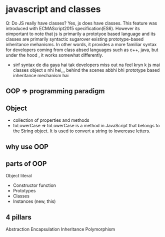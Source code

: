  # javascript and classes
 Q: Do JS really have classes?
 Yes, js does have classes. This feature was introduced with ECMAScript2015 specification(ES6). However its oimportant to note that js is primarily a prototyoe based language and its classes are primarily syntactic sugarover existing prototype-based inheritance mehanisms. In other words, it provides a more familiar syntax for developers coming from class absed languages such as c++, java, but under the hood , it works somewhat differently.
 * sirf syntax de dia gaya hai tak developers miss out na feel kryn k js mai classes object s nhi hei,,, behind the scenes abbhi bhi prototype based inheritance mechanism hai

## OOP => programming paradigm

## Object
- collection of properties and methods
- toLowerCase => toLowerCase is a method in JavaScript that belongs to the String object. It is used to convert a string to lowercase letters. 

## why use OOP

## parts of OOP
Object literal 

- Constructor function
- Prototypes
- Classes
- Instances (new, this)


## 4 pillars
Abstraction
Encapsulation
Inheritance
Polymorphism